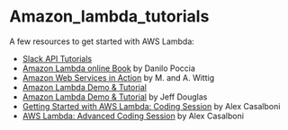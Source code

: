 # Amazon_lambda_tutorials
A few resources to get started with AWS Lambda:

* [Slack API Tutorials](https://api.slack.com/tutorials/tags/lambda-lambda-lambda) 
* [Amazon Lambda online Book](https://www.manning.com/books/aws-lambda-in-action) by Danilo Poccia 
* [Amazon Web Services in Action](https://www.manning.com/books/amazon-web-services-in-action) by M. and A. Wittig
* [Amazon Lambda Demo & Tutorial](https://www.youtube.com/watch?v=m7egclrPzSg)
* [Amazon Lambda Demo & Tutorial](https://cloudacademy.com/blog/aws-lambda-introduction/) by Jeff Douglas
* [Getting Started with AWS Lambda: Coding Session](https://www.youtube.com/watch?v=NhGEik26324) by Alex Casalboni
* [AWS Lambda: Advanced Coding Session](https://www.youtube.com/watch?v=NlZjTn9SaWg) by Alex Casalboni
